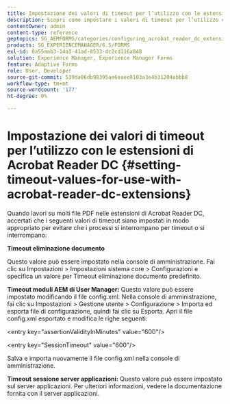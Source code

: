 ```yaml
---
title: Impostazione dei valori di timeout per l’utilizzo con le estensioni di Acrobat Reader DC
description: Scopri come impostare i valori di timeout per l’utilizzo con le estensioni Acrobat Reader DC.
contentOwner: admin
content-type: reference
geptopics: SG_AEMFORMS/categories/configuring_acrobat_reader_dc_extensions
products: SG_EXPERIENCEMANAGER/6.5/FORMS
exl-id: 0a55aab3-14a3-41ad-8533-dc2cd116a848
solution: Experience Manager, Experience Manager Forms
feature: Adaptive Forms
role: User, Developer
source-git-commit: 539da06db98395ae6eaee8103a3e4b31204abbb8
workflow-type: tm+mt
source-wordcount: '177'
ht-degree: 0%

---
```


# Impostazione dei valori di timeout per l’utilizzo con le estensioni di Acrobat Reader DC  {#setting-timeout-values-for-use-with-acrobat-reader-dc-extensions}

Quando lavori su molti file PDF nelle estensioni di Acrobat Reader DC, accertati che i seguenti valori di timeout siano impostati in modo appropriato per evitare che i processi si interrompano per timeout o si interrompano:

**Timeout eliminazione documento**

Questo valore può essere impostato nella console di amministrazione. Fai clic su Impostazioni > Impostazioni sistema core > Configurazioni e specifica un valore per Timeout eliminazione documento predefinito.

**Timeout moduli AEM di User Manager:** Questo valore può essere impostato modificando il file config.xml. Nella console di amministrazione, fai clic su Impostazioni > Gestione utente > Configurazione > Importa ed esporta file di configurazione, quindi fai clic su Esporta. Apri il file config.xml esportato e modifica le righe seguenti:

&lt;entry key=&quot;assertionValidityInMinutes&quot; value=&quot;600&quot;/>

&lt;entry key=&quot;SessionTimeout&quot; value=&quot;600&quot;/>

Salva e importa nuovamente il file config.xml nella console di amministrazione.

**Timeout sessione server applicazioni:** Questo valore può essere impostato sul server applicazioni. Per ulteriori informazioni, vedere la documentazione fornita con il server applicazioni.
